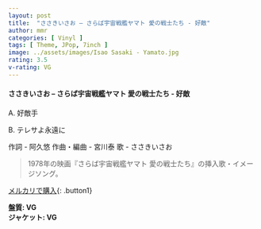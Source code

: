 ```yaml
---
layout: post
title:  "ささきいさお – さらば宇宙戦艦ヤマト 愛の戦士たち - 好敵"
author: mmr
categories: [ Vinyl ]
tags: [ Theme, JPop, 7inch ]
image: ../assets/images/Isao Sasaki - Yamato.jpg
rating: 3.5
v-rating: VG
---
```


#### ささきいさお – さらば宇宙戦艦ヤマト 愛の戦士たち - 好敵

A. 好敵手

B. テレサよ永遠に

作詞 - 阿久悠 
作曲・編曲 - 宮川泰 
 歌 - ささきいさお

> 1978年の映画『さらば宇宙戦艦ヤマト 愛の戦士たち』の挿入歌・イメージソング。

[メルカリで購入](https://jp.mercari.com/item/m54170309035){: .button1}

<div class="mt-4 mb-4 d-flex align-items-center">
<strong class="mr-1">盤質: VG</strong>
</div>
<div class="mt-4 mb-4 d-flex align-items-center">
<strong class="mr-1">ジャケット: VG</strong>
</div>
